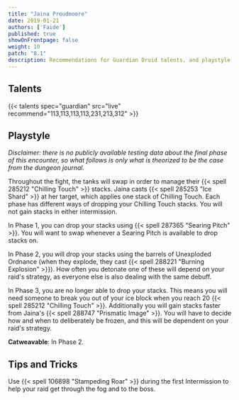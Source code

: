 ```yaml
---
title: "Jaina Proudmoore"
date: 2019-01-21
authors: ['Faide']
published: true
showOnFrontpage: false
weight: 10
patch: "8.1"
description: Recommendations for Guardian Druid talents, and playstyle, and tips and tricks for Lady Jaina Proudmoore in Battle of Dazar'alor, on Normal/Heroic and Mythic difficulties.
---
```



## Talents

{{< talents spec="guardian" src="live" recommend="113,113,113,113,231,213,312" >}}

## Playstyle

*Disclaimer: there is no publicly available testing data about the final phase of this encounter, so what follows is only what is theorized to be the case from the dungeon journal.*

Throughout the fight, the tanks will swap in order to manage their {{< spell 285212 "Chilling Touch" >}} stacks. Jaina casts {{< spell 285253 "Ice Shard" >}} at her target, which applies one stack of Chilling Touch. Each phase has different ways of dropping your Chilling Touch stacks. You will not gain stacks in either intermission.

In Phase 1, you can drop your stacks using {{< spell 287365 "Searing Pitch" >}}. You will want to swap whenever a Searing Pitch is available to drop stacks on.

In Phase 2, you will drop your stacks using the barrels of Unexploded Ordnance (when they explode, they cast {{< spell 288221 "Burning Explosion" >}}). How often you detonate one of these will depend on your raid's strategy, as everyone else is also dealing with the same debuff.

In Phase 3, you are no longer able to drop your stacks. This means you will need someone to break you out of your ice block when you reach 20 {{< spell 285212 "Chilling Touch" >}}. Additionally you will gain stacks faster from Jaina's {{< spell 288747 "Prismatic Image" >}}. You will have to decide how and when to deliberately be frozen, and this will be dependent on your raid's strategy.

**Catweavable**: In Phase 2.

## Tips and Tricks

Use {{< spell 106898 "Stampeding Roar" >}} during the first Intermission to help your raid get through the fog and to the boss.
